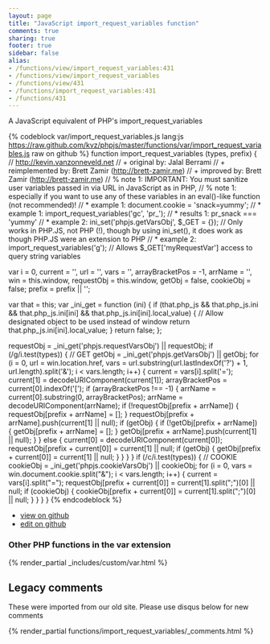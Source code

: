 ```yaml
---
layout: page
title: "JavaScript import_request_variables function"
comments: true
sharing: true
footer: true
sidebar: false
alias:
- /functions/view/import_request_variables:431
- /functions/view/import_request_variables
- /functions/view/431
- /functions/import_request_variables:431
- /functions/431
---
```

<!-- Generated by Rakefile:build -->
A JavaScript equivalent of PHP's import_request_variables

{% codeblock var/import_request_variables.js lang:js https://raw.github.com/kvz/phpjs/master/functions/var/import_request_variables.js raw on github %}
function import_request_variables (types, prefix) {
  // http://kevin.vanzonneveld.net
  // +      original by: Jalal Berrami
  // + reimplemented by: Brett Zamir (http://brett-zamir.me)
  // + improved by: Brett Zamir (http://brett-zamir.me)
  // %          note 1: IMPORTANT: You must sanitize user variables passed in via URL in JavaScript as in PHP,
  // %          note 1: especially if you want to use any of these variables in an eval()-like function (not recommended)!
  // *        example 1: document.cookie = 'snack=yummy';
  // *        example 1: import_request_variables('gc', 'pr_');
  // *        results 1: pr_snack === 'yummy'
  // *        example 2: ini_set('phpjs.getVarsObj', $_GET = {}); // Only works in PHP.JS, not PHP (!), though by using ini_set(), it does work as though PHP.JS were an extension to PHP
  // *        example 2: import_request_variables('g'); // Allows $_GET['myRequestVar'] access to query string variables

  var i = 0,
    current = '',
    url = '',
    vars = '',
    arrayBracketPos = -1,
    arrName = '',
    win = this.window,
    requestObj = this.window,
    getObj = false,
    cookieObj = false;
  prefix = prefix || '';

  var that = this;
  var _ini_get = function (ini) {
    if (that.php_js && that.php_js.ini && that.php_js.ini[ini] && that.php_js.ini[ini].local_value) { // Allow designated object to be used instead of window
      return that.php_js.ini[ini].local_value;
    }
    return false;
  };

  requestObj = _ini_get('phpjs.requestVarsObj') || requestObj;
  if (/g/i.test(types)) { // GET
    getObj = _ini_get('phpjs.getVarsObj') || getObj;
    for (i = 0, url = win.location.href, vars = url.substring(url.lastIndexOf('?') + 1, url.length).split('&'); i < vars.length; i++) {
      current = vars[i].split('=');
      current[1] = decodeURIComponent(current[1]);
      arrayBracketPos = current[0].indexOf('[');
      if (arrayBracketPos !== -1) {
        arrName = current[0].substring(0, arrayBracketPos);
        arrName = decodeURIComponent(arrName);
        if (!requestObj[prefix + arrName]) {
          requestObj[prefix + arrName] = [];
        }
        requestObj[prefix + arrName].push(current[1] || null);
        if (getObj) {
          if (!getObj[prefix + arrName]) {
            getObj[prefix + arrName] = [];
          }
          getObj[prefix + arrName].push(current[1] || null);
        }
      } else {
        current[0] = decodeURIComponent(current[0]);
        requestObj[prefix + current[0]] = current[1] || null;
        if (getObj) {
          getObj[prefix + current[0]] = current[1] || null;
        }
      }
    }
  }
  if (/c/i.test(types)) { // COOKIE
    cookieObj = _ini_get('phpjs.cookieVarsObj') || cookieObj;
    for (i = 0, vars = win.document.cookie.split("&"); i < vars.length; i++) {
      current = vars[i].split("=");
      requestObj[prefix + current[0]] = current[1].split(";")[0] || null;
      if (cookieObj) {
        cookieObj[prefix + current[0]] = current[1].split(";")[0] || null;
      }
    }
  }
}
{% endcodeblock %}

 - [view on github](https://github.com/kvz/phpjs/blob/master/functions/var/import_request_variables.js)
 - [edit on github](https://github.com/kvz/phpjs/edit/master/functions/var/import_request_variables.js)


### Other PHP functions in the var extension
{% render_partial _includes/custom/var.html %}
## Legacy comments
These were imported from our old site. Please use disqus below for new comments
<div style="overflow-y: scroll; max-height: 500px;">
{% render_partial functions/import_request_variables/_comments.html %}
</div>
